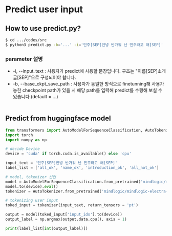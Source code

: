# Predict user input
## How to use predict.py?
```Bash
$ cd .../codes/src
$ python3 predict.py -b='...' -i='민주[SEP]안녕 반가워 난 민주라고 해[SEP]'
```
### parameter 설명
* -i, --input_text : 사용자가 predict에 사용할 문장입니다. 구조는 "이름[SEP]소개글[SEP]"으로 구성되어야 합니다.
* -b, --base_ckpt_save_path : 사용자가 동일한 방식으로 finetunning해 사용가능한 checkpoint path가 있을 시 해당 path를 입력해 predict를 수행해 보실 수 있습니다.(default = ...)
<br/><br/>

## Predict from huggingface model
```Python
from transformers import AutoModelForSequenceClassification, AutoTokenizer
import torch
import numpy as np

# decide Device
device = 'cuda' if torch.cuda.is_available() else 'cpu'

input_text = '민주[SEP]안녕 반가워 난 민주라고 해[SEP]'
label_list = ['all_ok', 'name_ok', 'introduction_ok', 'all_not_ok']

# model, tokenizer 선언
model = AutoModelForSequenceClassification.from_pretrained('mindlogic/mindlogic-electra-ko-ai-citizen-classifier-base')
model.to(device).eval()
tokenizer = AutoTokenizer.from_pretrained('mindlogic/mindlogic-electra-ko-ai-citizen-classifier-base')

# tokenizing user input
toked_input = tokenizer(input_text, return_tensors = 'pt')

output = model(toked_input['input_ids'].to(device))
output_label = np.argmax(output.data.cpu(), axis = 1)

print(label_list[int(output_label)])
```